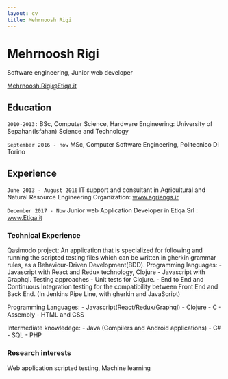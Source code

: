 ```yaml
---
layout: cv
title: Mehrnoosh Rigi
---
```

# Mehrnoosh Rigi
Software engineering, Junior web developer

<div id="webaddress">
<a href="mehrnoosh.rigi@etiqa.it">Mehrnoosh.Rigi@Etiqa.it</a>
</div>

## Education

`2010-2013:`
  BSc, Computer Science, Hardware Engineering: University of Sepahan(Isfahan) Science and Technology

`September 2016 - now`
  MSc, Computer Software Engineering, Politecnico Di Torino

## Experience

`June 2013 - August 2016`
IT support and consultant in Agricultural and Natural Resource Engineering Organization: www.agriengs.ir

`December 2017 - Now`
Junior web Application Developer in Etiqa.Srl : www.Etiqa.it

### Technical Experience
Qasimodo project: An application that is specialized for following and running the scripted testing files which can be written in gherkin grammar rules, as a Behaviour-Driven Development(BDD).
    Programming languages: - Javascript with React and Redux technology, Clojure
                           - Javascript with Graphql.
    Testing approaches  - Unit tests for Clojure.
                        - End to End and Continuous Integration testing for the compatibility between Front End and Back End.
                        (In Jenkins Pipe Line, with gherkin and JavaScript)
                        
Programming Languages:
    - Javascript(React/Redux/Graphql)
    - Clojure
    - C
    - Assembly
    - HTML and CSS

Intermediate knowledege:
      - Java (Compilers and Android applications)
      - C#
      - SQL
      - PHP

### Research interests

Web application scripted testing, Machine learning

<!-- ### Footer

Last updated: May 2013 -->


